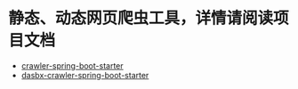 # 静态、动态网页爬虫工具，详情请阅读项目文档
  - [crawler-spring-boot-starter](https://github.com/sihaihou/crawler/tree/master/crawler-spring-boot-starter)
  - [dasbx-crawler-spring-boot-starter](https://github.com/sihaihou/crawler/tree/master/dasbx-crawler-spring-boot-starter)
